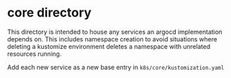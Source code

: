 # core directory

This directory is intended to house any services an argocd implementation depends on. This includes namespace creation to avoid situations where deleting a kustomize environment deletes a namespace with unrelated resources running.

Add each new service as a new base entry in `k8s/core/kustomization.yaml`